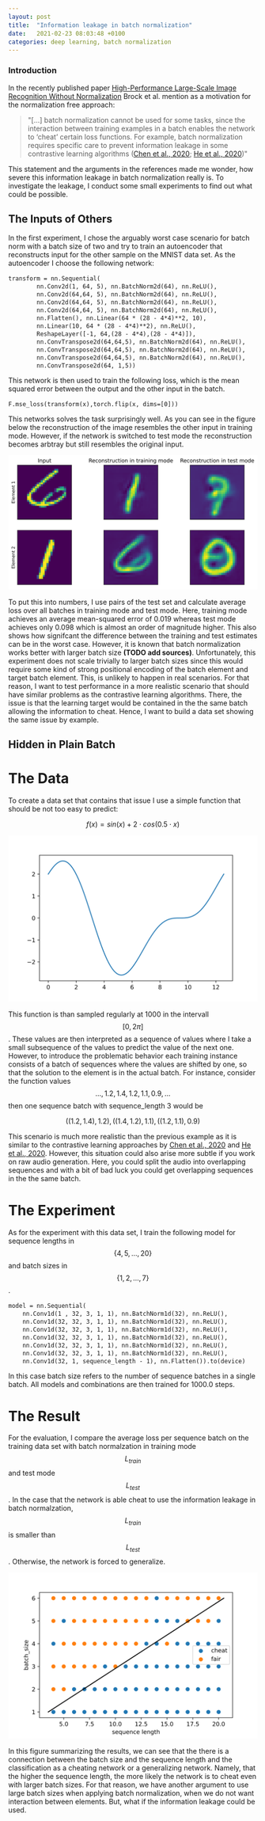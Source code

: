```yaml
---
layout: post
title:  "Information leakage in batch normalization"
date:   2021-02-23 08:03:48 +0100
categories: deep learning, batch normalization
---
```

<script type="text/x-mathjax-config">
    MathJax.Hub.Config({
      tex2jax: {
        inlineMath: [['$','$'], ['\\(','\\)']],
        processEscapes: true
      }
    });
    </script>
<script src="https://cdnjs.cloudflare.com/ajax/libs/mathjax/2.7.0/MathJax.js?config=TeX-AMS-MML_HTMLorMML" type="text/javascript"></script>

### Introduction
In the recently published paper [High-Performance Large-Scale Image Recognition Without Normalization][brock-21] Brock et al. mention as a motivation for the normalization free approach:

> "[...] batch normalization cannot be used for some tasks, since the interaction
> between training examples in a batch enables the network to
> ‘cheat’ certain loss functions. For example, batch normalization requires specific 
> care to prevent information leakage in
> some contrastive learning algorithms ([Chen et al., 2020][chen-20]; [He et al., 2020][he-20])"

This statement and the arguments in the references made me wonder, how severe this information leakage in batch normalization really is.
To investigate the leakage, I conduct some small experiments to find out what could be possible.

## The Inputs of Others

In the first experiment, I chose the arguably worst case scenario for batch norm with a batch size of two and try to train an
autoencoder that reconstructs input for the other sample on the MNIST data set. As the autoencoder I choose the following network:

```Python3
transform = nn.Sequential(
        nn.Conv2d(1, 64, 5), nn.BatchNorm2d(64), nn.ReLU(),
        nn.Conv2d(64,64, 5), nn.BatchNorm2d(64), nn.ReLU(),
        nn.Conv2d(64,64, 5), nn.BatchNorm2d(64), nn.ReLU(),
        nn.Conv2d(64,64, 5), nn.BatchNorm2d(64), nn.ReLU(),
        nn.Flatten(), nn.Linear(64 * (28 - 4*4)**2, 10),
        nn.Linear(10, 64 * (28 - 4*4)**2), nn.ReLU(),
        ReshapeLayer([-1, 64,(28 - 4*4),(28 - 4*4)]),
        nn.ConvTranspose2d(64,64,5), nn.BatchNorm2d(64), nn.ReLU(),
        nn.ConvTranspose2d(64,64,5), nn.BatchNorm2d(64), nn.ReLU(),
        nn.ConvTranspose2d(64,64,5), nn.BatchNorm2d(64), nn.ReLU(),
        nn.ConvTranspose2d(64, 1,5))
```
This network is then used to train the following loss, which is the mean squared error between the output and the other input in the batch.

```Python3
F.mse_loss(transform(x),torch.flip(x, dims=[0]))
```

This networks solves the task surprisingly well. As you can see in the figure below the reconstruction of the image resembles the other input in training mode.
However, if the network is switched to test mode the reconstruction becomes arbtray but still resembles the original input.

<img src="/assets/information_leakage_in_batch_normalization/example0.svg">

To put this into numbers, I use pairs of the test set and calculate average loss over all batches in training mode and test mode.
Here, training mode achieves an average mean-squared error of 0.019 whereas test mode achieves only 0.098 which is almost an order of magnitude higher.
This also shows how signifcant the difference between the training and test estimates can be in the worst case.
However, it is known that batch normalization works better with larger batch size **(TODO add sources)**.
Unfortunately, this experiment does not scale trivially to larger batch sizes since this would require some kind of strong positional encoding of the batch element and target batch element.
This, is unlikely to happen in real scenarios. For that reason, I want to test performance in a more realistic scenario that should have similar problems as the
contrastive learning algorithms.
There, the issue is that the learning target would be contained in the the same batch allowing the information to cheat.
Hence, I want to build a data set showing the same issue by example.

## Hidden in Plain Batch

# The Data

To create a data set that contains that issue I use a simple function that should be not too easy to predict: 

$$ f(x) = sin(x) + 2 \cdot cos(0.5 \cdot x) $$ 

<img src="/assets/information_leakage_in_batch_normalization/function.svg">

This function is than sampled regularly at 1000 in the intervall $$[ 0, 2 \pi ]$$.
These values are then interpreted as a sequence of values where I take a small subsequence of the values to predict the value of the next one.
However, to introduce the problematic behavior each training instance consists of a batch of sequences where the values are shifted by one,
so that the solution to the element is in the actual batch.
For instance, consider the function values $$ ..., 1.2, 1.4, 1.2, 1.1, 0.9, ...$$ then one sequence batch with sequence_length 3 would be 

$$((1.2,1.4),1.2), ((1.4, 1.2), 1.1), ((1.2, 1.1),0.9)$$

This scenario is much more realistic than the previous example as it is similar to the contrastive learning approaches by [Chen et al., 2020][chen-20] and [He et al., 2020][he-20]. However, this situation could also arise more subtle if you work on raw audio generation. Here, you could split the audio into overlapping
sequences and with a bit of bad luck you could get overlapping sequences in the the same batch.

# The Experiment

As for the experiment with this data set, I train the following model for sequence lengths in $$\lbrace 4, 5, ..., 20 \rbrace $$ and batch sizes in $$\lbrace 1, 2, ..., 7 \rbrace $$.

```Python3
model = nn.Sequential(
    nn.Conv1d(1 , 32, 3, 1, 1), nn.BatchNorm1d(32), nn.ReLU(),
    nn.Conv1d(32, 32, 3, 1, 1), nn.BatchNorm1d(32), nn.ReLU(),
    nn.Conv1d(32, 32, 3, 1, 1), nn.BatchNorm1d(32), nn.ReLU(),
    nn.Conv1d(32, 32, 3, 1, 1), nn.BatchNorm1d(32), nn.ReLU(),
    nn.Conv1d(32, 32, 3, 1, 1), nn.BatchNorm1d(32), nn.ReLU(),
    nn.Conv1d(32, 32, 3, 1, 1), nn.BatchNorm1d(32), nn.ReLU(),
    nn.Conv1d(32, 1, sequence_length - 1), nn.Flatten()).to(device)
```


In this case batch size refers to the number of sequence batches in a single batch. All models and combinations are then trained for 1000.0 steps.

# The Result

For the evaluation, I compare the average loss per sequence batch on the training data set with batch normalzation in training mode $$ L_{train} $$ and test mode $$ L_{test} $$.
In the case that the network is able cheat to use the information leakage in batch normalzation,  $$ L_{train} $$  is smaller than $$ L_{test} $$.
Otherwise, the network is forced to generalize.

<img src="/assets/information_leakage_in_batch_normalization/cheatfair.svg">

In this figure summarizing the results, we can see that the there is a connection between the batch size and the sequence length and the classification as a cheating network or a generalizing network. Namely, that the higher the sequence length, the more likely the network is to cheat even with larger batch sizes.
For that reason, we have another argument to use large batch sizes when applying batch normalization, when we do not want interaction between elements.
But, what if the information leakage could be used.

### 

[brock-21]: https://arxiv.org/abs/2102.06171
[chen-20]: https://arxiv.org/abs/2002.05709
[he-20]: https://arxiv.org/abs/1911.05722
